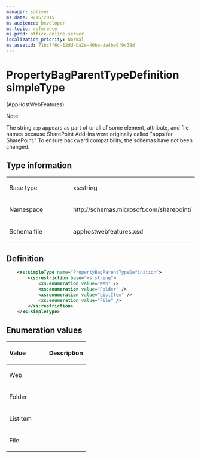 ```yaml
---
manager: soliver
ms.date: 9/16/2015
ms.audience: Developer
ms.topic: reference
ms.prod: office-online-server
localization_priority: Normal
ms.assetid: 71bc7f6c-12dd-ba2e-40ba-de4be9f9c39d
---
```


# PropertyBagParentTypeDefinition simpleType 

(AppHostWebFeatures)

> [!NOTE] 
> The string `app` appears as part of or all of some element, attribute, and file names because SharePoint Add-ins were originally called "apps for SharePoint." To ensure backward compatibility, the schemas have not been changed.

## Type information

<table>
<colgroup>
<col width="50%" />
<col width="50%" />
</colgroup>
<tbody>
<tr class="odd">
<td align="left"><p><span class="label">Base type</span></p></td>
<td align="left"><p>xs:string</p></td>
</tr>
<tr class="even">
<td align="left"><p><span class="label">Namespace</span></p></td>
<td align="left"><p>http://schemas.microsoft.com/sharepoint/</p></td>
</tr>
<tr class="odd">
<td align="left"><p><span class="label">Schema file</span></p></td>
<td align="left"><p>apphostwebfeatures.xsd</p></td>
</tr>
</tbody>
</table>

## Definition

```XML
    <xs:simpleType name="PropertyBagParentTypeDefinition">
        <xs:restriction base="xs:string">
            <xs:enumeration value="Web" />
            <xs:enumeration value="Folder" />
            <xs:enumeration value="ListItem" />
            <xs:enumeration value="File" />
        </xs:restriction>
    </xs:simpleType>
```

## Enumeration values

<table>
<colgroup>
<col width="50%" />
<col width="50%" />
</colgroup>
<thead>
<tr class="header">
<th align="left"><p>Value</p></th>
<th align="left"><p>Description</p></th>
</tr>
</thead>
<tbody>
<tr class="odd">
<td align="left"><p>Web</p></td>
<td align="left"><p></p></td>
</tr>
<tr class="even">
<td align="left"><p>Folder</p></td>
<td align="left"><p></p></td>
</tr>
<tr class="odd">
<td align="left"><p>ListItem</p></td>
<td align="left"><p></p></td>
</tr>
<tr class="even">
<td align="left"><p>File</p></td>
<td align="left"><p></p></td>
</tr>
</tbody>
</table>

<br/>

<br/>







